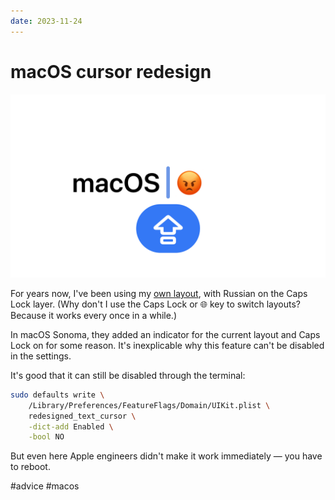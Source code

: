 ```yaml
---
date: 2023-11-24
---
```


# macOS cursor redesign

![MacOS Sonoma Caps Lock indicator](macos_cursor_redesign.png)

For years now, I've been using my [own layout](https://github.com/chuhlomin/birminitsa),
with Russian on the Caps Lock layer.
(Why don't I use the Caps Lock or 🌐 key to switch layouts?
Because it works every once in a while.)

In macOS Sonoma, they added an indicator for the current layout and Caps Lock on for some reason.
It's inexplicable why this feature can't be disabled in the settings.

It's good that it can still be disabled through the terminal:

```bash
sudo defaults write \
    /Library/Preferences/FeatureFlags/Domain/UIKit.plist \
    redesigned_text_cursor \
    -dict-add Enabled \
    -bool NO
```

But even here Apple engineers didn't make it work immediately — you have to reboot.

#advice #macos
